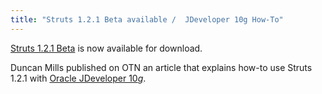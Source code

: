 ```yaml
---
title: "Struts 1.2.1 Beta available /  JDeveloper 10g How-To"
---
```


[Struts 1.2.1 Beta](http://struts.apache.org/announce.html) is now available for download.

Duncan Mills published on OTN an article that explains how-to use Struts 1.2.1 with [Oracle JDeveloper 10*g*](http://otn.oracle.com/products/jdev/tips/mills/struts1_2_1.html).
